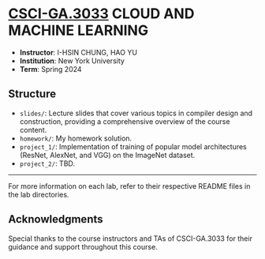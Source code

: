 # [CSCI-GA.3033](https://cs.nyu.edu/courses/spring24/CSCI-GA.3033-085) CLOUD AND MACHINE LEARNING

- **Instructor**: I-HSIN CHUNG, HAO YU
- **Institution**: New York University
- **Term**: Spring 2024

## Structure

- `slides/`: Lecture slides that cover various topics in compiler design and construction, providing a comprehensive overview of the course content.
- `homework/`: My homework solution.
- `project_1/`: Implementation of training of popular model architectures (ResNet, AlexNet, and VGG) on the ImageNet dataset.
- `project_2/`: TBD.

---

For more information on each lab, refer to their respective README files in the lab directories.


## Acknowledgments

Special thanks to the course instructors and TAs of CSCI-GA.3033 for their guidance and support throughout this course.
